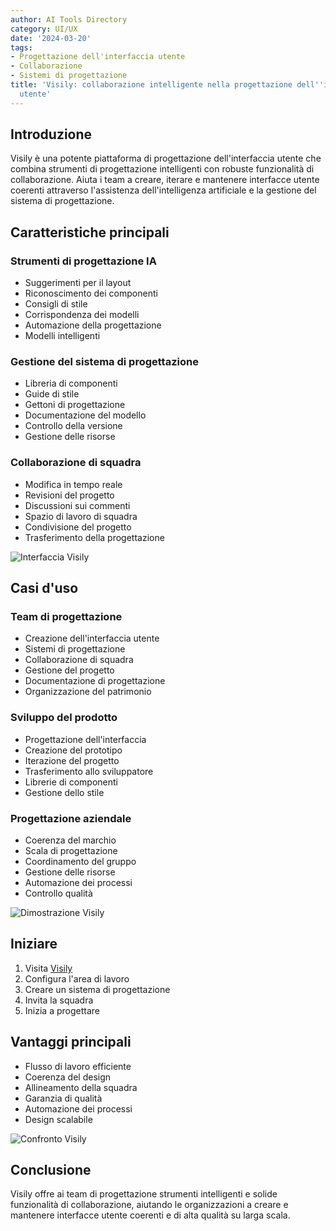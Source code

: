 ```yaml
---
author: AI Tools Directory
category: UI/UX
date: '2024-03-20'
tags:
- Progettazione dell'interfaccia utente
- Collaborazione
- Sistemi di progettazione
title: 'Visily: collaborazione intelligente nella progettazione dell''interfaccia
  utente'
---
```


## Introduzione

Visily è una potente piattaforma di progettazione dell'interfaccia utente che combina strumenti di progettazione intelligenti con robuste funzionalità di collaborazione. Aiuta i team a creare, iterare e mantenere interfacce utente coerenti attraverso l'assistenza dell'intelligenza artificiale e la gestione del sistema di progettazione.

## Caratteristiche principali

### Strumenti di progettazione IA
- Suggerimenti per il layout
- Riconoscimento dei componenti
- Consigli di stile
- Corrispondenza dei modelli
- Automazione della progettazione
- Modelli intelligenti

### Gestione del sistema di progettazione
- Libreria di componenti
- Guide di stile
- Gettoni di progettazione
- Documentazione del modello
- Controllo della versione
- Gestione delle risorse

### Collaborazione di squadra
- Modifica in tempo reale
- Revisioni del progetto
- Discussioni sui commenti
- Spazio di lavoro di squadra
- Condivisione del progetto
- Trasferimento della progettazione

![Interfaccia Visily](/imgs/visily/interface.jpg)

## Casi d'uso

### Team di progettazione
- Creazione dell'interfaccia utente
- Sistemi di progettazione
- Collaborazione di squadra
- Gestione del progetto
- Documentazione di progettazione
- Organizzazione del patrimonio

### Sviluppo del prodotto
- Progettazione dell'interfaccia
- Creazione del prototipo
- Iterazione del progetto
- Trasferimento allo sviluppatore
- Librerie di componenti
- Gestione dello stile

### Progettazione aziendale
- Coerenza del marchio
- Scala di progettazione
- Coordinamento del gruppo
- Gestione delle risorse
- Automazione dei processi
- Controllo qualità

![Dimostrazione Visily](/imgs/visily/demo.jpg)

## Iniziare

1. Visita [Visily](https://visily.ai)
2. Configura l'area di lavoro
3. Creare un sistema di progettazione
4. Invita la squadra
5. Inizia a progettare

## Vantaggi principali

- Flusso di lavoro efficiente
- Coerenza del design
- Allineamento della squadra
- Garanzia di qualità
- Automazione dei processi
- Design scalabile

![Confronto Visily](/imgs/visily/comparison.jpg)

## Conclusione

Visily offre ai team di progettazione strumenti intelligenti e solide funzionalità di collaborazione, aiutando le organizzazioni a creare e mantenere interfacce utente coerenti e di alta qualità su larga scala.